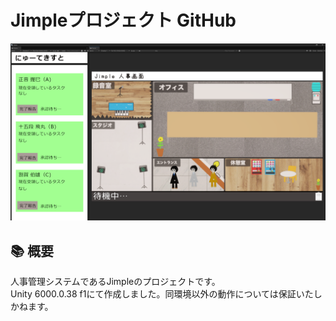 # Jimpleプロジェクト GitHub

<img src="https://github.com/stellar-ririn/Jimple/blob/master/images/main.png" width="1000">

## 📚 概要

人事管理システムであるJimpleのプロジェクトです。  
Unity 6000.0.38 f1にて作成しました。同環境以外の動作については保証いたしかねます。  
